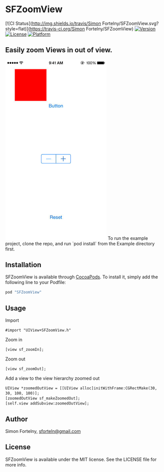 # SFZoomView

[![CI Status](http://img.shields.io/travis/Simon Fortelny/SFZoomView.svg?style=flat)](https://travis-ci.org/Simon Fortelny/SFZoomView)
[![Version](https://img.shields.io/cocoapods/v/SFZoomView.svg?style=flat)](http://cocoapods.org/pods/SFZoomView)
[![License](https://img.shields.io/cocoapods/l/SFZoomView.svg?style=flat)](http://cocoapods.org/pods/SFZoomView)
[![Platform](https://img.shields.io/cocoapods/p/SFZoomView.svg?style=flat)](http://cocoapods.org/pods/SFZoomView)

## Easily zoom Views in out of view.

<img src="SFZoomViewDemo.gif" alt="Demo GIF" width="320px" />
To run the example project, clone the repo, and run `pod install` from the Example directory first.

## Installation

SFZoomView is available through [CocoaPods](http://cocoapods.org). To install
it, simply add the following line to your Podfile:

```ruby
pod "SFZoomView"
```

## Usage
Import
```
#import "UIView+SFZoomView.h"
```

Zoom in
```
[view sf_zoomIn];
```

Zoom out
```
[view sf_zoomOut];
```

Add a view to the view hierarchy zoomed out
```
UIView *zoomedOutView = [[UIView alloc]initWithFrame:CGRectMake(30, 30, 100, 100)];
[zoomedOutView sf_makeZoomedOut];
[self.view addSubview:zoomedOutView];
```

## Author

Simon Fortelny, sforteln@gmail.com

## License

SFZoomView is available under the MIT license. See the LICENSE file for more info.
